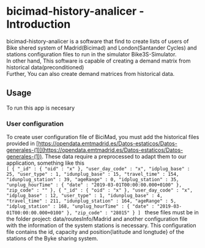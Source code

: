 # bicimad-history-analicer - Introduction
bicimad-history-analicer is a software that find to create lists of users of Bike shered system of Madrid(Bicimad) and London(Santander Cycles) and stations configuration files to run in the simulator Bike3S-Simulator. <br />
In other hand, This software is capable of creating a demand matrix from historical data(preconditioned) <br/>
Further, You can also create demand matrices from historical data.

## Usage
To run this app is necesary 

### User configuration

To create user configuration file of BiciMad, you must add the historical files provided in [https://opendata.emtmadrid.es/Datos-estaticos/Datos-generales-(1)](https://opendata.emtmadrid.es/Datos-estaticos/Datos-generales-(1)). These data require a preprocessed to adapt them to our application, something like this <br/>
`[
{ "_id" : { "oid" : "x" }, "user_day_code" : "x", "idplug_base" : 25, "user_type" : 1, "idunplug_base" : 15, "travel_time" : 154, "idunplug_station" : 39, "ageRange" : 0, "idplug_station" : 35, "unplug_hourTime" : { "date" : "2019-03-01T00:00:00.000+0100" }, "zip_code" : "" },
{ "_id" : { "oid" : "x" }, "user_day_code" : "x", "idplug_base" : 12, "user_type" : 1, "idunplug_base" : 4, "travel_time" : 211, "idunplug_station" : 164, "ageRange" : 5, "idplug_station" : 168, "unplug_hourTime" : { "date" : "2019-03-01T00:00:00.000+0100" }, "zip_code" : "28015" }
]
`
these files must be in the folder project: data/routesInfo/Madrid and another configuration file with the information of the system stations is necessary. This configuration file contains the id, capacity and position{latitude and longtude} of the stations of the Byke sharing system. <br/>
